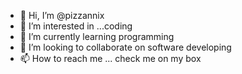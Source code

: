 - 👋 Hi, I’m @pizzannix
- 👀 I’m interested in ...coding
- 🌱 I’m currently learning programming
- 💞️ I’m looking to collaborate on software developing
- 📫 How to reach me ... check me on my box

<!---
pizzannix/pizzannix is a ✨ special ✨ repository because its `README.md` (this file) appears on your GitHub profile.
You can click the Preview link to take a look at your changes.
--->
